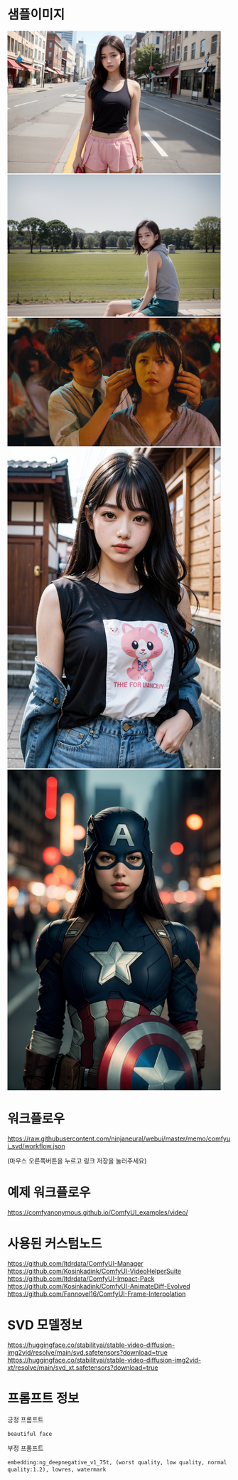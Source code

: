 

# 샘플이미지

<img src="./comfyui_svd/image1.png" width="480"/>
<img src="./comfyui_svd/image2.png" width="480"/>
<img src="./comfyui_svd/image3.jpg" width="480"/>
<img src="./comfyui_svd/image4.png" width="480"/>
<img src="./comfyui_svd/image5.png" width="480"/>

# 워크플로우

<https://raw.githubusercontent.com/ninjaneural/webui/master/memo/comfyui_svd/workflow.json>

(마우스 오른쪽버튼을 누르고 링크 저장을 눌러주세요)

# 예제 워크플로우 

<https://comfyanonymous.github.io/ComfyUI_examples/video/>

# 사용된 커스텀노드

<https://github.com/ltdrdata/ComfyUI-Manager> 
<https://github.com/Kosinkadink/ComfyUI-VideoHelperSuite>
<https://github.com/ltdrdata/ComfyUI-Impact-Pack>
<https://github.com/Kosinkadink/ComfyUI-AnimateDiff-Evolved>
<https://github.com/Fannovel16/ComfyUI-Frame-Interpolation>

# SVD 모델정보

<https://huggingface.co/stabilityai/stable-video-diffusion-img2vid/resolve/main/svd.safetensors?download=true>
<https://huggingface.co/stabilityai/stable-video-diffusion-img2vid-xt/resolve/main/svd_xt.safetensors?download=true>

# 프롬프트 정보

긍정 프롬프트
```
beautiful face
```

부정 프롬프트
```
embedding:ng_deepnegative_v1_75t, (worst quality, low quality, normal quality:1.2), lowres, watermark
```

